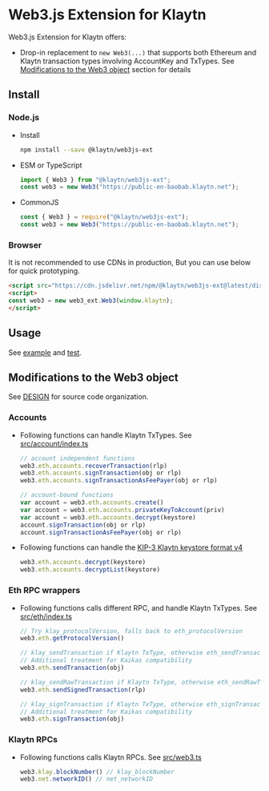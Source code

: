 # Web3.js Extension for Klaytn

Web3.js Extension for Klaytn offers:

- Drop-in replacement to `new Web3(...)` that supports both Ethereum and Klaytn transaction types involving AccountKey and TxTypes. See [Modifications to the Web3 object](#modifications-to-the-web3-object) section for details

## Install

### Node.js

- Install
  ```sh
  npm install --save @klaytn/web3js-ext
  ```
- ESM or TypeScript
  ```ts
  import { Web3 } from "@klaytn/web3js-ext";
  const web3 = new Web3("https://public-en-baobab.klaytn.net");
  ```
- CommonJS
  ```js
  const { Web3 } = require("@klaytn/web3js-ext");
  const web3 = new Web3("https://public-en-baobab.klaytn.net");
  ```

### Browser

It is not recommended to use CDNs in production, But you can use below for quick prototyping.

```html
<script src="https://cdn.jsdelivr.net/npm/@klaytn/web3js-ext@latest/dist/web3js-ext.bundle.js"></script>
<script>
const web3 = new web3_ext.Web3(window.klaytn);
</script>
```

## Usage

See [example](./example) and [test](./test).

## Modifications to the Web3 object

See [DESIGN](./DESIGN.md) for source code organization.

### Accounts

- Following functions can handle Klaytn TxTypes. See [src/account/index.ts](./src/account/index.ts)
  ```js
  // account independent functions
  web3.eth.accounts.recoverTransaction(rlp)
  web3.eth.accounts.signTransaction(obj or rlp)
  web3.eth.accounts.signTransactionAsFeePayer(obj or rlp)

  // account-bound functions
  var account = web3.eth.accounts.create()
  var account = web3.eth.accounts.privateKeyToAccount(priv)
  var account = web3.eth.accounts.decrypt(keystore)
  account.signTransaction(obj or rlp)
  account.signTransactionAsFeePayer(obj or rlp)
  ```
- Following functions can handle the [KIP-3 Klaytn keystore format v4](https://kips.klaytn.foundation/KIPs/kip-3)
  ```js
  web3.eth.accounts.decrypt(keystore)
  web3.eth.accounts.decryptList(keystore)
  ```

### Eth RPC wrappers

- Following functions calls different RPC, and handle Klaytn TxTypes. See [src/eth/index.ts](./src/eth/index.ts)
  ```js
  // Try klay_protocolVersion, falls back to eth_protocolVersion
  web3.eth.getProtocolVersion()

  // klay_sendTransaction if Klaytn TxType, otherwise eth_sendTransaction
  // Additional treatment for Kaikas compatibility
  web3.eth.sendTransaction(obj)

  // klay_sendRawTransaction if Klaytn TxType, otherwise eth_sendRawTransaction
  web3.eth.sendSignedTransaction(rlp)

  // klay_signTransaction if Klaytn TxType, otherwise eth_signTransaction
  // Additional treatment for Kaikas compatibility
  web3.eth.signTransaction(obj)
  ```

### Klaytn RPCs

- Following functions calls Klaytn RPCs. See [src/web3.ts](./src/web3.ts)
  ```js
  web3.klay.blockNumber() // klay_blockNumber
  web3.net.networkID() // net_networkID
  ```
